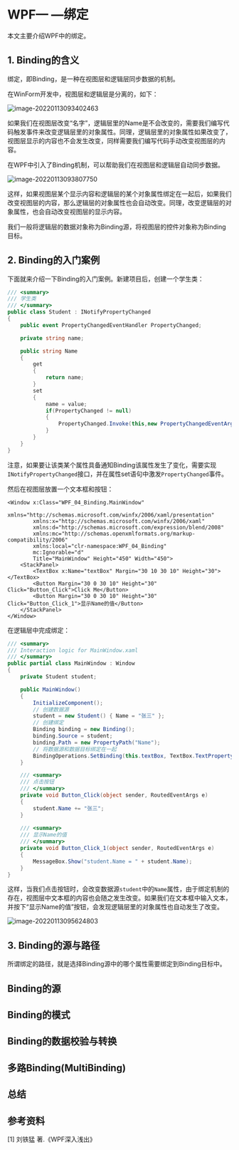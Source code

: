 # WPF— —绑定

本文主要介绍WPF中的绑定。



## 1. Binding的含义

绑定，即Binding，是一种在视图层和逻辑层同步数据的机制。

在WinForm开发中，视图层和逻辑层是分离的，如下：

![image-20220113093402463](https://cdn.jsdelivr.net/gh/Lee-0o0/image-store/PicGo/2022-04-02/5785a4ef63f70323cdc76c6c208a957c--8528--image-20220113093402463.png)

如果我们在视图层改变“名字”，逻辑层里的Name是不会改变的，需要我们编写代码触发事件来改变逻辑层里的对象属性。同理，逻辑层里的对象属性如果改变了，视图层显示的内容也不会发生改变，同样需要我们编写代码手动改变视图层的内容。

在WPF中引入了Binding机制，可以帮助我们在视图层和逻辑层自动同步数据。

![image-20220113093807750](https://cdn.jsdelivr.net/gh/Lee-0o0/image-store/PicGo/2022-04-02/99fb734796a6717dc03254497993d1fc--56f0--image-20220113093807750.png)

这样，如果视图层某个显示内容和逻辑层的某个对象属性绑定在一起后，如果我们改变视图层的内容，那么逻辑层的对象属性也会自动改变。同理，改变逻辑层的对象属性，也会自动改变视图层的显示内容。

我们一般将逻辑层的数据对象称为Binding源，将视图层的控件对象称为Binding目标。



## 2. Binding的入门案例

下面就来介绍一下Binding的入门案例。新建项目后，创建一个学生类：

```c#
/// <summary>
/// 学生类
/// </summary>
public class Student : INotifyPropertyChanged
{
    public event PropertyChangedEventHandler PropertyChanged;

    private string name;

    public string Name
    {
        get
        {
            return name;
        }
        set
        {
            name = value;
            if(PropertyChanged != null)
            {
                PropertyChanged.Invoke(this,new PropertyChangedEventArgs("Name"));
            }
        }
    }
}
```

注意，如果要让该类某个属性具备通知Binding该属性发生了变化，需要实现`INotifyPropertyChanged`接口，并在属性set语句中激发`PropertyChanged`事件。

然后在视图层放置一个文本框和按钮：

```xaml
<Window x:Class="WPF_04_Binding.MainWindow"
        xmlns="http://schemas.microsoft.com/winfx/2006/xaml/presentation"
        xmlns:x="http://schemas.microsoft.com/winfx/2006/xaml"
        xmlns:d="http://schemas.microsoft.com/expression/blend/2008"
        xmlns:mc="http://schemas.openxmlformats.org/markup-compatibility/2006"
        xmlns:local="clr-namespace:WPF_04_Binding"
        mc:Ignorable="d"
        Title="MainWindow" Height="450" Width="450">
    <StackPanel>
        <TextBox x:Name="textBox" Margin="30 10 30 10" Height="30"></TextBox>
        <Button Margin="30 0 30 10" Height="30" Click="Button_Click">Click Me</Button>
        <Button Margin="30 0 30 10" Height="30" Click="Button_Click_1">显示Name的值</Button>
    </StackPanel>
</Window>
```

在逻辑层中完成绑定：

```c#
/// <summary>
/// Interaction logic for MainWindow.xaml
/// </summary>
public partial class MainWindow : Window
{
    private Student student;

    public MainWindow()
    {
        InitializeComponent();
        // 创建数据源
        student = new Student() { Name = "张三" };
        // 创建绑定
        Binding binding = new Binding();
        binding.Source = student;
        binding.Path = new PropertyPath("Name");
        // 将数据源和数据目标绑定在一起
        BindingOperations.SetBinding(this.textBox, TextBox.TextProperty, binding);
    }

    /// <summary>
    /// 点击按钮
    /// </summary>
    private void Button_Click(object sender, RoutedEventArgs e)
    {
        student.Name += "张三";
    }
    
    /// <summary>
    /// 显示Name的值
    /// </summary>
    private void Button_Click_1(object sender, RoutedEventArgs e)
    {
        MessageBox.Show("student.Name = " + student.Name);
    }
}
```

这样，当我们点击按钮时，会改变数据源`student`中的`Name`属性，由于绑定机制的存在，视图层中文本框的内容也会随之发生改变。如果我们在文本框中输入文本，并按下“显示Name的值”按钮，会发现逻辑层里的对象属性也自动发生了改变。

![image-20220113095624803](https://cdn.jsdelivr.net/gh/Lee-0o0/image-store/PicGo/2022-04-02/5d374d49166217984061eaffca55a5b7--6b02--image-20220113095624803.png)



## 3. Binding的源与路径



所谓绑定的路径，就是选择Binding源中的哪个属性需要绑定到Binding目标中。





## Binding的源



## Binding的模式



## Binding的数据校验与转换



## 多路Binding(MultiBinding)



## 总结



## 参考资料

[1] 刘铁猛 著.《WPF深入浅出》
